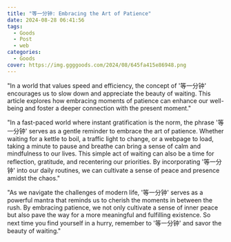```yaml
---
title: "等一分钟: Embracing the Art of Patience"
date: 2024-08-28 06:41:56
tags:
  - Goods
  - Post
  - web
categories:
  - Goods
cover: https://img.ggggoods.com/2024/08/645fa415e86948.png
---
```


"In a world that values speed and efficiency, the concept of '等一分钟' encourages us to slow down and appreciate the beauty of waiting. This article explores how embracing moments of patience can enhance our well-being and foster a deeper connection with the present moment."

"In a fast-paced world where instant gratification is the norm, the phrase '等一分钟' serves as a gentle reminder to embrace the art of patience. Whether waiting for a kettle to boil, a traffic light to change, or a webpage to load, taking a minute to pause and breathe can bring a sense of calm and mindfulness to our lives. This simple act of waiting can also be a time for reflection, gratitude, and recentering our priorities. By incorporating '等一分钟' into our daily routines, we can cultivate a sense of peace and presence amidst the chaos."

"As we navigate the challenges of modern life, '等一分钟' serves as a powerful mantra that reminds us to cherish the moments in between the rush. By embracing patience, we not only cultivate a sense of inner peace but also pave the way for a more meaningful and fulfilling existence. So next time you find yourself in a hurry, remember to '等一分钟' and savor the beauty of waiting."

